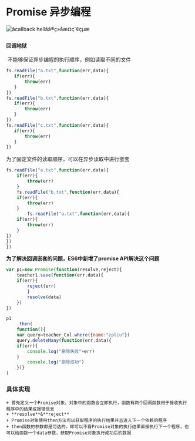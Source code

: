 # Promise 异步编程

![ãcallback hellãã®ç»åæ¤ç´¢çµæ](https://s3.amazonaws.com/com.twilio.prod.twilio-docs/images/Screen-Shot-2017-03-06-at-5.11.06-PM.width-808.png)





#### 回调地狱

​	不能够保证异步编程的执行顺序，例如读取不同的文件

 ```javascript
fs.readFile("a.txt",function(err,data){
    if(err){
        throw(err)
    }
})
fs.readFile("b.txt",function(err,data){
    if(err){
        throw(err)
    }
})
fs.readFile("c.txt",function(err,data){
    if(err){
        throw(err)
    }
})
 ```

为了固定文件的读取顺序，可以在异步读取中进行嵌套

```javascript
fs.readFile("a.txt",function(err,data){
    if(err){
        throw(err)
    }
    fs.readFile("b.txt",function(err,data){
    if(err){
        throw(err)
    }
        fs.readFile("a.txt",function(err,data){
    if(err){
        throw(err)
    }
})
})
})
```

**为了解决回调嵌套的问题，ES6中新增了promise API解决这个问题**

```javascript
var p1=new Promise(function(resolve,reject){
	teacher1.save(function(err,data){
	if(err){
		reject(err)
		}
		resolve(data)
	})
})

p1
	.then(
	function(){
	var query=teacher_Col.where({name:"zpliu"})
	query.deleteMany(function(err,data){
	if(err){
		console.log("删除失败"+err)
	}
		console.log("删除成功")
	})}
)
```

### 具体实现

	+ 首先定义一个Promise对象，对象中的函数会立即执行，函数有两个回调函数用于接收执行程序中的结果或报错信息
	+ **resolve**&**reject**
	+ Promise对象使用then方法可以获取程序的执行结果并且进入下一个依赖的程序
	+ then函数的参数都是可选的，即可以不看Promise对象的执行结果直接执行下一个程序，也可以给函数一个data参数，获取Promise对象执行成功后的数据

